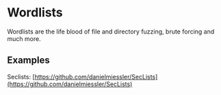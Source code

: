 # Wordlists

Wordlists are the life blood of file and directory fuzzing, brute forcing and much more.

## Examples

Seclists: [https://github.com/danielmiessler/SecLists](https://github.com/danielmiessler/SecLists) 
